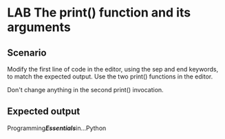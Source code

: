# LAB   The print() function and its arguments
## Scenario

Modify the first line of code in the editor, using the sep and end keywords, to match the expected output. Use the two print() functions in the editor.

Don't change anything in the second print() invocation.
## Expected output

Programming***Essentials***in...Python